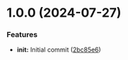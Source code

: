 # 1.0.0 (2024-07-27)


### Features

* **init:** Initial commit ([2bc85e6](https://github.com/YU000jp/logseq-plugin-toolbar-enhance/commit/2bc85e68f7353ade245e899a8685de8e0d532372))
